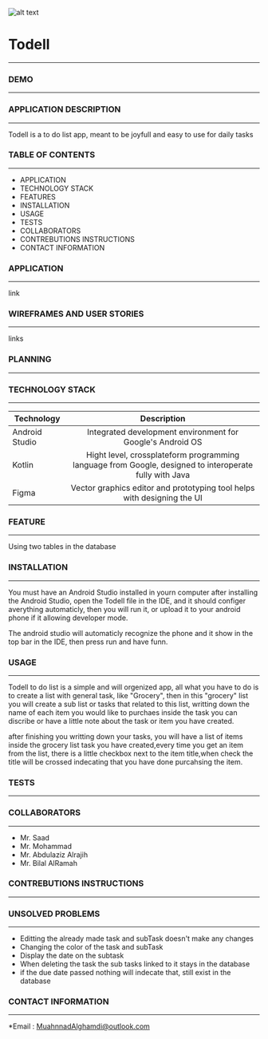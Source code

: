 ![alt text](https://camo.githubusercontent.com/37ca472e2afb74974a0314d89af8f470422a79582bed0d188f9927777230195d/68747470733a2f2f6c61756e63682e73612f6173736574732f696d616765732f6c6f676f732f7475776169712d61636164656d792d6c6f676f2e737667)
# Todell
---------------------

### DEMO
------


### APPLICATION DESCRIPTION
-------------------------
Todell is a to do list app, meant to be joyfull and easy to use for daily tasks

### TABLE OF CONTENTS
----------------------
* APPLICATION
* TECHNOLOGY STACK
* FEATURES
* INSTALLATION
* USAGE
* TESTS
* COLLABORATORS
* CONTREBUTIONS INSTRUCTIONS
* CONTACT INFORMATION


### APPLICATION
----------------
link

### WIREFRAMES AND USER STORIES
-------------------------------
links

### PLANNING
-------------


### TECHNOLOGY STACK
---------------------

|Technology        |Description                                                                                            |
|------------------|:-----------------------------------------------------------------------------------------------------:|
| Android Studio   |Integrated development environment for Google's Android OS                                             |
| Kotlin           |Hight level, crossplateform programming language from Google,  designed to interoperate fully with Java|
| Figma            |Vector graphics editor and prototyping tool helps with designing the UI                                |

### FEATURE
------------------
Using two tables in the database

### INSTALLATION
------------------
You must have an Android Studio installed in yourn computer
after installing the Android Studio, open the Todell file in the IDE, and it should configer averything automaticly,
then you will run it, or upload it to your android phone if it allowing developer mode.

The android studio will automaticly recognize the phone and it show in the top bar in the IDE, then press run and have funn.

### USAGE
-------------
Todell to do list is a simple and will orgenized app, all what you have to do is to create a list with general task, like "Grocery",
then in this "grocery" list you will create a sub list or tasks that related to this list, writting down the name of each item you would like to purchaes 
inside the task you can discribe or have a little note about the task or item you have created. 

after finishing you writting down your tasks, you will have a list of items inside the grocery list task you have created,every time you get an item from the list, 
there is a little checkbox next to the item title,when check the title will be crossed indecating that you have done purcahsing the item.  

### TESTS
------------

### COLLABORATORS
------------------
* Mr. Saad
* Mr. Mohammad 
* Mr. Abdulaziz Alrajih
* Mr. Bilal AlRamah

### CONTREBUTIONS INSTRUCTIONS
--------------------------------



### UNSOLVED PROBLEMS
---------------------
* Editting the already made task and subTask doesn't make any changes
* Changing the color of the task and subTask
* Display the date on the subtask 
* When deleting the task the sub tasks linked to it stays in the database
* if the due date passed nothing will indecate that, still exist in the database 

### CONTACT INFORMATION
------------------------
*Email : MuahnnadAlghamdi@outlook.com 